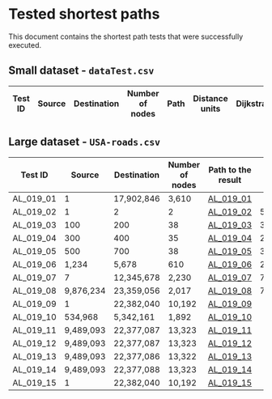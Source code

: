 # Tested shortest paths

This document contains the shortest path tests that were successfully executed.

## Small dataset - `dataTest.csv`

| Test ID | Source | Destination | Number of nodes | Path | Distance units | Dijkstra | Bidirectional |
| ------- | ------ | ----------- | --------------- | ---- | -------------- | -------- | ------------- |

## Large dataset - `USA-roads.csv`

| Test ID   | Source    | Destination | Number of nodes | Path to the result                             | Distance units | Dijkstra | Bidirectional |
| --------- | --------- | ----------- | --------------- | ---------------------------------------------- | -------------- | -------- | ------------- |
| AL_019_01 | 1         | 17,902,846  | 3,610           | [AL_019_01](./testing/testingResuts/AL_019_01) |                | V.2      | 6,745 ms      |
| AL_019_02 | 1         | 2           | 2               | [AL_019_02](./testing/testingResuts/AL_019_02) | 5,062          | V.2      | 1,274 ms      |
| AL_019_03 | 100       | 200         | 38              | [AL_019_03](./testing/testingResuts/AL_019_03) | 358,307        | V.2      | 1,319 ms      |
| AL_019_04 | 300       | 400         | 35              | [AL_019_04](./testing/testingResuts/AL_019_04) | 277,607        | V.2      | 1,276 ms      |
| AL_019_05 | 500       | 700         | 38              | [AL_019_05](./testing/testingResuts/AL_019_05) | 394,325        | V.2      | 1,296 ms      |
| AL_019_06 | 1,234     | 5,678       | 610             | [AL_019_06](./testing/testingResuts/AL_019_06) | 2,980,378      | V.2      | 1,441 ms      |
| AL_019_07 | 7         | 12,345,678  | 2,230           | [AL_019_07](./testing/testingResuts/AL_019_07) | 7,438,024      | V.2      | 2,803 ms      |
| AL_019_08 | 9,876,234 | 23,359,056  | 2,017           | [AL_019_08](./testing/testingResuts/AL_019_08) | 7,502,976      | V.2      | 1,959 ms      |
| AL_019_09 | 1         | 22,382,040  | 10,192          | [AL_019_09](./testing/testingResuts/AL_019_09) |                | V.2      | 13,214 ms     |
| AL_019_10 | 534,968   | 5,342,161   | 1,892           | [AL_019_10](./testing/testingResuts/AL_019_10) |                | V.2      | 2,169 ms      |
| AL_019_11 | 9,489,093 | 22,377,087  | 13,323          | [AL_019_11](./testing/testingResuts/AL_019_11) |                | V.2      | 12,654 ms     |
| AL_019_12 | 9,489,093 | 22,377,087  | 13,323          | [AL_019_12](./testing/testingResuts/AL_019_12) |                | V.3      | 12,291 ms     |
| AL_019_13 | 9,489,093 | 22,377,086  | 13,322          | [AL_019_13](./testing/testingResuts/AL_019_13) |                | V.3      | 12,145 ms     |
| AL_019_14 | 9,489,093 | 22,377,088  | 13,323          | [AL_019_14](./testing/testingResuts/AL_019_14) |                | V.3      | 12,134 ms     |
| AL_019_15 | 1         | 22,382,040  | 10,192          | [AL_019_15](./testing/testingResuts/AL_019_15) |                | V.3      | 13,177 ms     |
